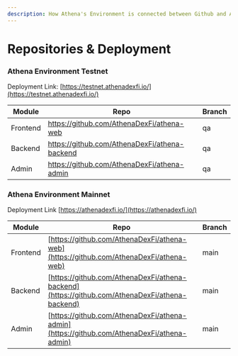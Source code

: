 ```yaml
---
description: How Athena's Environment is connected between Github and AWS
---
```


# Repositories & Deployment

### Athena Environment Testnet

Deployment Link: [https://testnet.athenadexfi.io/](https://testnet.athenadexfi.io/)

<table data-full-width="false"><thead><tr><th>Module</th><th>Repo</th><th>Branch</th></tr></thead><tbody><tr><td>Frontend</td><td><a href="https://github.com/AthenaDexFi/athena-web">https://github.com/AthenaDexFi/athena-web</a></td><td>qa</td></tr><tr><td>Backend</td><td><a href="https://github.com/AthenaDexFi/athena-backend">https://github.com/AthenaDexFi/athena-backend</a></td><td>qa</td></tr><tr><td>Admin</td><td><a href="https://github.com/AthenaDexFi/athena-admin">https://github.com/AthenaDexFi/athena-admin</a></td><td>qa</td></tr></tbody></table>

### Athena Environment Mainnet

Deployment Link [https://athenadexfi.io/](https://athenadexfi.io/)

| Module   | Repo                                                                                           | Branch |
| -------- | ---------------------------------------------------------------------------------------------- | ------ |
| Frontend | [https://github.com/AthenaDexFi/athena-web](https://github.com/AthenaDexFi/athena-web)         | main   |
| Backend  | [https://github.com/AthenaDexFi/athena-backend](https://github.com/AthenaDexFi/athena-backend) | main   |
| Admin    | [https://github.com/AthenaDexFi/athena-admin](https://github.com/AthenaDexFi/athena-admin)     | main   |
